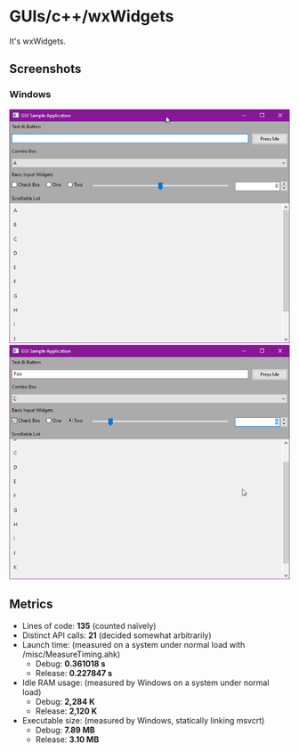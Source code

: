 # GUIs/c++/wxWidgets

It's wxWidgets.

## Screenshots

### Windows
![empty](screenshots/windows-empty.png)
![full](screenshots/windows-full.png)

## Metrics

- Lines of code: **135** (counted naïvely)
- Distinct API calls: **21** (decided somewhat arbitrarily)
- Launch time: (measured on a system under normal load with /misc/MeasureTiming.ahk)
  - Debug: **0.361018 s**
  - Release: **0.227847 s**
- Idle RAM usage: (measured by Windows on a system under normal load)
  - Debug: **2,284 K**
  - Release: **2,120 K**
- Executable size: (measured by Windows, statically linking msvcrt)
  - Debug: **7.89 MB**
  - Release: **3.10 MB**
